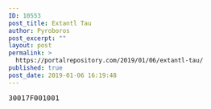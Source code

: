 ```yaml
---
ID: 10553
post_title: Extantl Tau
author: Pyroboros
post_excerpt: ""
layout: post
permalink: >
  https://portalrepository.com/2019/01/06/extantl-tau/
published: true
post_date: 2019-01-06 16:19:48
---
```

<pre>30017F001001</pre>